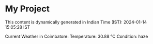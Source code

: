 # My Project

This content is dynamically generated in Indian Time (IST): 2024-01-14 15:05:28 IST


Current Weather in Coimbatore:
Temperature: 30.88 °C
Condition: haze

